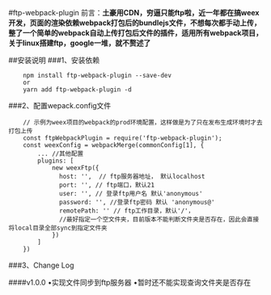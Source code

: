 #ftp-webpack-plugin
前言：**土豪用CDN，穷逼只能ftp啦，近一年都在搞weex开发，页面的渲染依赖webpack打包后的bundlejs文件，不想每次都手动上传，整了一个简单的webpack自动上传打包后文件的插件，适用所有webpack项目，关于linux搭建ftp，google一堆，就不赘述了**

##安装说明
###1、安装依赖
```
    npm install ftp-webpack-plugin --save-dev
    or
    yarn add ftp-webpack-plugin -d
```


###2、配置wepack.config文件
```
    // 示例为weex项目的webpack的prod环境配置，这样做是为了只在发布生成环境时才去打包上传
    const ftpWebpackPlugin = require('ftp-webpack-plugin');
    const weexConfig = webpackMerge(commonConfig[1], {
        ... //其他配置
        plugins: [
            new weexFtp({
              host: '',  // ftp服务器地址， 默认localhost
              port: '', // ftp端口，默认21
              user: '', // 登录ftp用户名 默认'anonymous'
              password: '', //登录ftp密码 默认 'anonymous@'
              remotePath: '' // ftp工作目录，默认'/'，
              //最好指定一个空文件夹，目前版本不能判断文件夹是否存在，因此会直接将local目录全部sync到指定文件夹
            })
        ]
    })
```

###3、Change Log

####v1.0.0
•实现文件同步到ftp服务器
•暂时还不能实现查询文件夹是否存在




